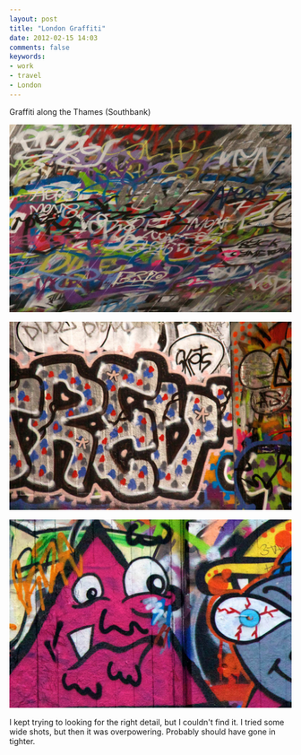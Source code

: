 ```yaml
---
layout: post
title: "London Graffiti"
date: 2012-02-15 14:03
comments: false
keywords:
- work
- travel
- London
---
```

Graffiti along the Thames (Southbank)

![Graffiti along the Thames](/assets/images/2012/2012-02-12/London-27.jpg)


![Graffiti along the Thames](/assets/images/2012/2012-02-12/London-39.jpg)


![Graffiti along the Thames](/assets/images/2012/2012-02-12/London-40.jpg)


I kept trying to looking for the right detail, but I couldn't find it.  I tried some wide shots, but then it was overpowering.  Probably should have gone in tighter.
